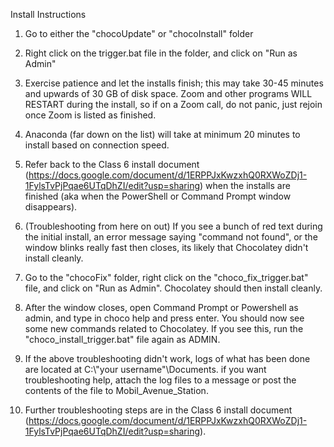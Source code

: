 Install Instructions 

1. Go to either the "chocoUpdate" or "chocoInstall" folder 
2. Right click on the trigger.bat file in the folder, and click on "Run as Admin"
3. Exercise patience and let the installs finish; this may take 30-45 minutes and upwards of 30 GB of disk space. Zoom and other programs WILL RESTART during the install, so if on a Zoom call, do not panic, just rejoin once Zoom is listed as finished.
4. Anaconda (far down on the list) will take at minimum 20 minutes to install based on connection speed. 
5. Refer back to the Class 6 install document (https://docs.google.com/document/d/1ERPPJxKwzxhQ0RXWoZDj1-1FylsTvPjPqae6UTqDhZI/edit?usp=sharing) when the installs are finished (aka when the PowerShell or Command Prompt window disappears).

6. (Troubleshooting from here on out) If you see a bunch of red text during the initial install, an error message saying "command not found", or the window blinks really fast then closes, its likely that Chocolatey didn't install cleanly.
7. Go to the "chocoFix" folder, right click on the "choco_fix_trigger.bat" file, and click on "Run as Admin". Chocolatey should then install cleanly.
8. After the window closes, open Command Prompt or Powershell as admin, and type in choco help and press enter. You should now see some new commands related to Chocolatey. If you see this, run the "choco_install_trigger.bat" file again as ADMIN.
9. If the above troubleshooting didn't work, logs of what has been done are located at C:\\"your username"\Documents. if you want troubleshooting help, attach the log files to a message or post the contents of the file to Mobil_Avenue_Station. 
10. Further troubleshooting steps are in the Class 6 install document (https://docs.google.com/document/d/1ERPPJxKwzxhQ0RXWoZDj1-1FylsTvPjPqae6UTqDhZI/edit?usp=sharing).